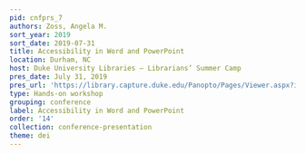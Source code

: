 ```yaml
---
pid: cnfprs_7
authors: Zoss, Angela M.
sort_year: 2019
sort_date: 2019-07-31
title: Accessibility in Word and PowerPoint
location: Durham, NC
host: Duke University Libraries – Librarians’ Summer Camp
pres_date: July 31, 2019
pres_url: 'https://library.capture.duke.edu/Panopto/Pages/Viewer.aspx?id=8a796e88-392e-4dbc-ba73-aa8601214979'
type: Hands-on workshop
grouping: conference
label: Accessibility in Word and PowerPoint
order: '14'
collection: conference-presentation
theme: dei
---
```


